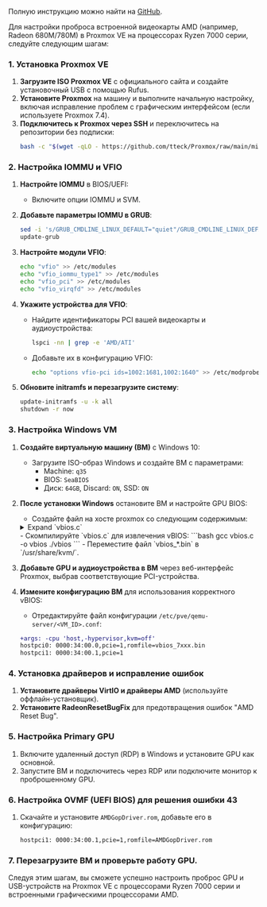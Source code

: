 Полную инструкцию можно найти на [GitHub](https://github.com/isc30/ryzen-7000-series-proxmox/blob/main/README.md).

Для настройки проброса встроенной видеокарты AMD (например, Radeon 680M/780M) в Proxmox VE на процессорах Ryzen 7000 серии, следуйте следующим шагам:

### 1. Установка Proxmox VE
1. **Загрузите ISO Proxmox VE** с официального сайта и создайте установочный USB с помощью Rufus.
2. **Установите Proxmox** на машину и выполните начальную настройку, включая исправление проблем с графическим интерфейсом (если используете Proxmox 7.4).
3. **Подключитесь к Proxmox через SSH** и переключитесь на репозитории без подписки:
    ```bash
    bash -c "$(wget -qLO - https://github.com/tteck/Proxmox/raw/main/misc/post-pve-install.sh)"
    ```

### 2. Настройка IOMMU и VFIO
1. **Настройте IOMMU** в BIOS/UEFI:
   - Включите опции IOMMU и SVM.
2. **Добавьте параметры IOMMU в GRUB**:
    ```bash
    sed -i 's/GRUB_CMDLINE_LINUX_DEFAULT="quiet"/GRUB_CMDLINE_LINUX_DEFAULT="quiet amd_iommu=on iommu=pt"/g' /etc/default/grub
    update-grub
    ```
3. **Настройте модули VFIO**:
    ```bash
    echo "vfio" >> /etc/modules
    echo "vfio_iommu_type1" >> /etc/modules
    echo "vfio_pci" >> /etc/modules
    echo "vfio_virqfd" >> /etc/modules
    ```
4. **Укажите устройства для VFIO**:
    - Найдите идентификаторы PCI вашей видеокарты и аудиоустройства:
        ```bash
        lspci -nn | grep -e 'AMD/ATI'
        ```
    - Добавьте их в конфигурацию VFIO:
        ```bash
        echo "options vfio-pci ids=1002:1681,1002:1640" >> /etc/modprobe.d/vfio.conf
        ```

5. **Обновите initramfs и перезагрузите систему**:
    ```bash
    update-initramfs -u -k all
    shutdown -r now
    ```

### 3. Настройка Windows VM
1. **Создайте виртуальную машину (ВМ)** с Windows 10:
    - Загрузите ISO-образ Windows и создайте ВМ с параметрами:
      - Machine: `q35`
      - BIOS: `SeaBIOS`
      - Диск: `64GB`, Discard: `ON`, SSD: `ON`
2. **После установки Windows** остановите ВМ и настройте GPU BIOS:
      - Создайте файл на хосте proxmox со следующим содержимым:
    <details><summary>Expand `vbios.c`</summary>

    ```c
    #include <stdint.h>
    #include <stdio.h>
    #include <stdlib.h>

    typedef uint32_t ULONG;
    typedef uint8_t UCHAR;
    typedef uint16_t USHORT;

    typedef struct {
        ULONG Signature;
        ULONG TableLength; // Length
        UCHAR Revision;
        UCHAR Checksum;
        UCHAR OemId[6];
        UCHAR OemTableId[8]; // UINT64  OemTableId;
        ULONG OemRevision;
        ULONG CreatorId;
        ULONG CreatorRevision;
    } AMD_ACPI_DESCRIPTION_HEADER;

    typedef struct {
        AMD_ACPI_DESCRIPTION_HEADER SHeader;
        UCHAR TableUUID[16]; // 0x24
        ULONG VBIOSImageOffset; // 0x34. Offset to the first GOP_VBIOS_CONTENT block from the beginning of the stucture.
        ULONG Lib1ImageOffset; // 0x38. Offset to the first GOP_LIB1_CONTENT block from the beginning of the stucture.
        ULONG Reserved[4]; // 0x3C
    } UEFI_ACPI_VFCT;

    typedef struct {
        ULONG PCIBus; // 0x4C
        ULONG PCIDevice; // 0x50
        ULONG PCIFunction; // 0x54
        USHORT VendorID; // 0x58
        USHORT DeviceID; // 0x5A
        USHORT SSVID; // 0x5C
        USHORT SSID; // 0x5E
        ULONG Revision; // 0x60
        ULONG ImageLength; // 0x64
    } VFCT_IMAGE_HEADER;

    typedef struct {
        VFCT_IMAGE_HEADER VbiosHeader;
        UCHAR VbiosContent[1];
    } GOP_VBIOS_CONTENT;

    int main(int argc, char** argv)
    {
        FILE* fp_vfct;
        FILE* fp_vbios;
        UEFI_ACPI_VFCT* pvfct;
        char vbios_name[0x400];

        if (!(fp_vfct = fopen("/sys/firmware/acpi/tables/VFCT", "r"))) {
            perror(argv[0]);
            return -1;
        }

        if (!(pvfct = malloc(sizeof(UEFI_ACPI_VFCT)))) {
            perror(argv[0]);
            return -1;
        }

        if (sizeof(UEFI_ACPI_VFCT) != fread(pvfct, 1, sizeof(UEFI_ACPI_VFCT), fp_vfct)) {
            fprintf(stderr, "%s: failed to read VFCT header!\n", argv[0]);
            return -1;
        }

        ULONG offset = pvfct->VBIOSImageOffset;
        ULONG tbl_size = pvfct->SHeader.TableLength;

        if (!(pvfct = realloc(pvfct, tbl_size))) {
            perror(argv[0]);
            return -1;
        }

        if (tbl_size - sizeof(UEFI_ACPI_VFCT) != fread(pvfct + 1, 1, tbl_size - sizeof(UEFI_ACPI_VFCT), fp_vfct)) {
            fprintf(stderr, "%s: failed to read VFCT body!\n", argv[0]);
            return -1;
        }

        fclose(fp_vfct);

        while (offset < tbl_size) {
            GOP_VBIOS_CONTENT* vbios = (GOP_VBIOS_CONTENT*)((char*)pvfct + offset);
            VFCT_IMAGE_HEADER* vhdr = &vbios->VbiosHeader;

            if (!vhdr->ImageLength)
                break;

            snprintf(vbios_name, sizeof(vbios_name), "vbios_%x_%x.bin", vhdr->VendorID, vhdr->DeviceID);

            if (!(fp_vbios = fopen(vbios_name, "wb"))) {
                perror(argv[0]);
                return -1;
            }

            if (vhdr->ImageLength != fwrite(&vbios->VbiosContent, 1, vhdr->ImageLength, fp_vbios)) {
                fprintf(stderr, "%s: failed to dump vbios %x:%x\n", argv[0], vhdr->VendorID, vhdr->DeviceID);
                return -1;
            }

            fclose(fp_vbios);

            printf("dump vbios %x:%x to %s\n", vhdr->VendorID, vhdr->DeviceID, vbios_name);

            offset += sizeof(VFCT_IMAGE_HEADER);
            offset += vhdr->ImageLength;
        }

        return 0;
    }
    ```

    </details>
    - Скомпилируйте `vbios.c` для извлечения vBIOS:
        ```bash
        gcc vbios.c -o vbios
        ./vbios
        ```
    - Переместите файл `vbios_*.bin` в `/usr/share/kvm/`.
3. **Добавьте GPU и аудиоустройства в ВМ** через веб-интерфейс Proxmox, выбрав соответствующие PCI-устройства.

4. **Измените конфигурацию ВМ** для использования корректного vBIOS:
    - Отредактируйте файл конфигурации `/etc/pve/qemu-server/<VM_ID>.conf`:
    ```diff
    +args: -cpu 'host,-hypervisor,kvm=off'
    hostpci0: 0000:34:00.0,pcie=1,romfile=vbios_7xxx.bin
    hostpci1: 0000:34:00.1,pcie=1
    ```

### 4. Установка драйверов и исправление ошибок
1. **Установите драйверы VirtIO и драйверы AMD** (используйте оффлайн-установщик).
2. **Установите RadeonResetBugFix** для предотвращения ошибок "AMD Reset Bug".

### 5. Настройка Primary GPU
1. Включите удаленный доступ (RDP) в Windows и установите GPU как основной.
2. Запустите ВМ и подключитесь через RDP или подключите монитор к проброшенному GPU.

### 6. Настройка OVMF (UEFI BIOS) для решения ошибки 43
1. Скачайте и установите `AMDGopDriver.rom`, добавьте его в конфигурацию:
    ```diff
    hostpci1: 0000:34:00.1,pcie=1,romfile=AMDGopDriver.rom
    ```

### 7. Перезагрузите ВМ и проверьте работу GPU.

Следуя этим шагам, вы сможете успешно настроить проброс GPU и USB-устройств на Proxmox VE с процессорами Ryzen 7000 серии и встроенными графическими процессорами AMD.
